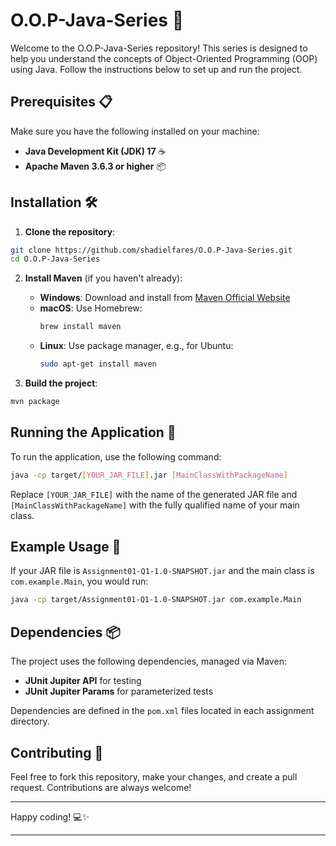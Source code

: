 # O.O.P-Java-Series 🚀

Welcome to the O.O.P-Java-Series repository! This series is designed to help you understand the concepts of Object-Oriented Programming (OOP) using Java. Follow the instructions below to set up and run the project.

## Prerequisites 📋

Make sure you have the following installed on your machine:

- **Java Development Kit (JDK) 17** ☕
- **Apache Maven 3.6.3 or higher** 📦

## Installation 🛠️

1. **Clone the repository**:

```sh
git clone https://github.com/shadielfares/O.O.P-Java-Series.git
cd O.O.P-Java-Series
```

2. **Install Maven** (if you haven't already):

   - **Windows**: Download and install from [Maven Official Website](https://maven.apache.org/download.cgi)
   - **macOS**: Use Homebrew:
     ```sh
     brew install maven
     ```
   - **Linux**: Use package manager, e.g., for Ubuntu:
     ```sh
     sudo apt-get install maven
     ```

3. **Build the project**:

```sh
mvn package
```

## Running the Application 🚀

To run the application, use the following command:

```sh
java -cp target/[YOUR_JAR_FILE].jar [MainClassWithPackageName]
```

Replace `[YOUR_JAR_FILE]` with the name of the generated JAR file and `[MainClassWithPackageName]` with the fully qualified name of your main class.

## Example Usage 📖

If your JAR file is `Assignment01-Q1-1.0-SNAPSHOT.jar` and the main class is `com.example.Main`, you would run:

```sh
java -cp target/Assignment01-Q1-1.0-SNAPSHOT.jar com.example.Main
```

## Dependencies 📦

The project uses the following dependencies, managed via Maven:

- **JUnit Jupiter API** for testing
- **JUnit Jupiter Params** for parameterized tests

Dependencies are defined in the `pom.xml` files located in each assignment directory.

## Contributing 🤝

Feel free to fork this repository, make your changes, and create a pull request. Contributions are always welcome!

---

Happy coding! 💻✨

---

